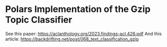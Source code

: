 # Polars Implementation of the Gzip Topic Classifier

See this paper: https://aclanthology.org/2023.findings-acl.426.pdf
And this article: https://backdrifting.net/post/068_text_classification_gzip